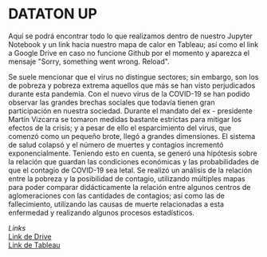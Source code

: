 # DATATON UP
Aquí se podrá encontrar todo lo que realizamos dentro de nuestro Jupyter Notebook y un link hacia nuestro mapa de calor en Tableau; así como el link a Google Drive en caso no funcione Github por el momento y aparezca el mensaje "Sorry, something went wrong. Reload". 

Se suele mencionar que el virus no distingue sectores; sin embargo, son los de pobreza y pobreza extrema aquellos que más se han visto perjudicados durante esta pandemia. Con el nuevo virus de la COVID-19 se han podido observar las grandes brechas sociales que todavía tienen gran participación en nuestra sociedad. Durante el mandato del ex - presidente Martín Vizcarra se tomaron medidas bastante estrictas para mitigar los efectos de la crisis; y a pesar de ello el esparcimiento del virus, que comenzó como un pequeño brote, llegó a grandes dimensiones. El sistema de salud colapsó y el número de muertes y contagios incrementó exponencialmente. Teniendo esto en cuenta, se generó una hipótesis sobre la relación que guardan las condiciones económicas y las probabilidades de que el contagio de COVID-19 sea letal. Se realizó un análisis de la relación entre la pobreza y la posibilidad de contagio, utilizando múltiples mapas para poder comparar didácticamente la relación entre algunos centros de aglomeraciones con las cantidades de contagios; así como las de fallecimiento, utilizando las causas de muerte relacionadas a esta enfermedad y realizando algunos procesos estadísticos. 

*Links*<br />
[Link de Drive](https://drive.google.com/drive/folders/1xZkEmD3Eie8ASDej5_AjkbMtM-eHyv8n?usp=sharing)<br />
[Link de Tableau](https://public.tableau.com/profile/valeria.sof.a.chu#!/vizhome/DATATON2021SA/Hoja1)
